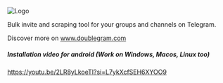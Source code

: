 ![Logo](https://www.doublegram.com/img/dblgrm-bulk-invite.png)

Bulk invite and scraping tool for your groups and channels on Telegram.

Discover more on www.doublegram.com

##### Installation video for android (Work on Windows, Macos, Linux too)
https://youtu.be/2LR8yLkoeTI?si=L7ykXcfSEH6XYOO9

